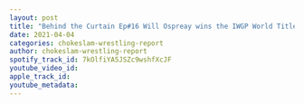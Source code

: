 ```yaml
---
layout: post
title: "Behind the Curtain Ep#16 Will Ospreay wins the IWGP World Title, Jericho to be in Austin's Broken Skull Podcast plus, Peacock and their editing of WWE content!"
date: 2021-04-04
categories: chokeslam-wrestling-report
author: chokeslam-wrestling-report
spotify_track_id: 7kOlfiYA5JSZc9wshfXcJF
youtube_video_id: 
apple_track_id: 
youtube_metadata: 
---
```

